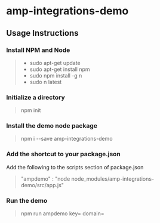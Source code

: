 # amp-integrations-demo

## Usage Instructions
### Install NPM and Node
> * sudo apt-get update
> * sudo apt-get install npm
> * sudo npm install -g n
> * sudo n latest

### Initialize a directory
> npm init

### Install the demo node package
> npm i --save amp-integrations-demo

### Add the shortcut to your package.json
Add the following to the scripts section of package.json
> "ampdemo" : "node node_modules/amp-integrations-demo/src/app.js"

### Run the demo
> npm run ampdemo key=<projectKey> domain=<amp-agent endpoint>
